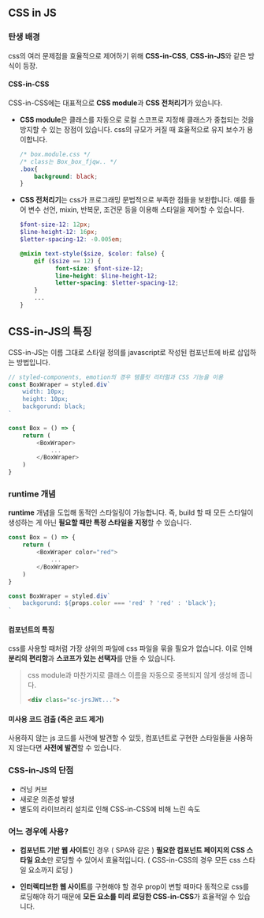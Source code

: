 ## CSS in JS

### 탄생 배경
css의 여러 문제점을 효율적으로 제어하기 위해 **CSS-in-CSS**, **CSS-in-JS**와 같은 방식이 등장.

#### CSS-in-CSS
CSS-in-CSS에는 대표적으로 **CSS module**과 **CSS 전처리기**가 있습니다.

- **CSS module**은 클래스를 자동으로 로컬 스코프로 지정해 클래스가 중첩되는 것을 방지할 수 있는 장점이 있습니다. css의 규모가 커질 때 효율적으로 유지 보수가 용이합니다.
    ```css
    /* box.module.css */
    /* class는 Box_box_fjqw.. */
    .box{
        background: black;
    }
    ```
- **CSS 전처리기**는 css가 프로그래밍 문법적으로 부족한 점들을 보완합니다. 예를 들어 변수 선언, mixin, 반복문, 조건문 등을 이용해 스타일을 제어할 수 있습니다.
    ```scss
    $font-size-12: 12px;
    $line-height-12: 16px;
    $letter-spacing-12: -0.005em;

    @mixin text-style($size, $color: false) {
        @if ($size == 12) {
              font-size: $font-size-12;
              line-height: $line-height-12;
              letter-spacing: $letter-spacing-12;
        }
        ...
    }
    ```

## CSS-in-JS의 특징
CSS-in-JS는 이름 그대로 스타일 정의를 javascript로 작성된 컴포넌트에 바로 삽입하는 방법입니다. 

```javascript
// styled-components, emotion의 경우 템플릿 리터럴과 CSS 기능을 이용
const BoxWraper = styled.div`
    width: 10px;
    height: 10px;
    backgorund: black;
`

const Box = () => {
    return (
        <BoxWraper>
            ...
        </BoxWraper>
    )
}
```

### runtime 개념 
**runtime** 개념을 도입해 동적인 스타일링이 가능합니다. 즉, build 할 때 모든 스타일이 생성하는 게 아닌 **필요할 때만 특정 스타일을 지정**할 수 있습니다.
```javascript
const Box = () => {
    return (
        <BoxWraper color="red">
            ...
        </BoxWraper>
    )
}

const BoxWraper = styled.div`
    backgorund: ${props.color === 'red' ? 'red' : 'black'};
`
```


#### 컴포넌트의 특징
css를 사용할 때처럼 가장 상위의 파일에 css 파일을 묶을 필요가 없습니다. 이로 인해 **분리의 편리함**과 **스코프가 있는 선택자**를 만들 수 있습니다. 

> css module과 마찬가지로 클래스 이름을 자동으로 중복되지 않게 생성해 줍니다.
> ```html
> <div class="sc-jrsJWt...">
> ```

#### 미사용 코드 검출 (죽은 코드 제거)
사용하지 않는 js 코드를 사전에 발견할 수 있듯, 컴포넌트로 구현한 스타일들을 사용하지 않는다면 **사전에 발견**할 수 있습니다.

### CSS-in-JS의 단점
- 러닝 커브
- 새로운 의존성 발생
- 별도의 라이브러리 설치로 인해 CSS-in-CSS에 비해 느린 속도

### 어느 경우에 사용?
- **컴포넌트 기반 웹 사이트**인 경우 ( SPA와 같은 ) **필요한 컴포넌트 페이지의 CSS 스타일 요소**만 로딩할 수 있어서 효율적입니다. ( CSS-in-CSS의 경우 모든 css 스타일 요소까지 로딩 )

- **인터렉티브한 웹 사이트**를 구현해야 할 경우 prop이 변할 때마다 동적으로 css를 로딩해야 하기 때문에 **모든 요소를 미리 로딩한 CSS-in-CSS**가 효율적일 수 있습니다.
